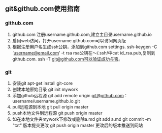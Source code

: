 ## git&github.com使用指南

### github.com
1. github.com 注册username.github.com,建立主目录username.github.io
2. 启用web访问，打开username.github.com可以访问网页版
3. 根据注册用户名生成ssh公钥，添加到github.com settings.
   ssh-keygen -C ‘username@email.com’ -t rsa
   rsa公钥在～/.ssh/中cat id_rsa.pub,复制到github.com.
   ssh -T git@github.com可以验证成功与否。
   
### git
1. 安装git  apt-get install git-core
2. 创建本地原始目录 git init mywork
3. 添加github远程源 git add remote origin git@github.com：username/username.github.io.git
4. pull远程源到本地 git pull origin master
5. push本地文件到远程源 git push origin master
6. 如在本地文件夹mywork下修改或删除a.md
   git add a.md
   git  commit -m "txt"
   版本提交更改
   git push origin master
   更改后的版本推送到网站
